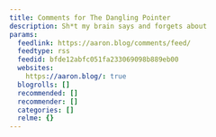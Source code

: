 ```yaml
---
title: Comments for The Dangling Pointer
description: Sh*t my brain says and forgets about
params:
  feedlink: https://aaron.blog/comments/feed/
  feedtype: rss
  feedid: bfde12abfc051fa233069098b889eb00
  websites:
    https://aaron.blog/: true
  blogrolls: []
  recommended: []
  recommender: []
  categories: []
  relme: {}
---
```

